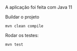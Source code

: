 A aplicação foi feita com Java 11

Buildar o projeto 

```
mvn clean compile
```

Rodar os testes:

```
mvn test
```
